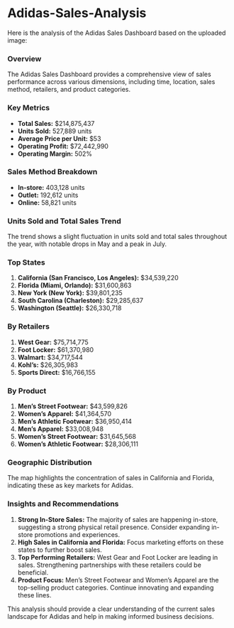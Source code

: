 # Adidas-Sales-Analysis

Here is the analysis of the Adidas Sales Dashboard based on the uploaded image:

### Overview
The Adidas Sales Dashboard provides a comprehensive view of sales performance across various dimensions, including time, location, sales method, retailers, and product categories.

### Key Metrics
- **Total Sales:** $214,875,437
- **Units Sold:** 527,889 units
- **Average Price per Unit:** $53
- **Operating Profit:** $72,442,990
- **Operating Margin:** 502%

### Sales Method Breakdown
- **In-store:** 403,128 units
- **Outlet:** 192,612 units
- **Online:** 58,821 units

### Units Sold and Total Sales Trend
The trend shows a slight fluctuation in units sold and total sales throughout the year, with notable drops in May and a peak in July.

### Top States
1. **California (San Francisco, Los Angeles):** $34,539,220
2. **Florida (Miami, Orlando):** $31,600,863
3. **New York (New York):** $39,801,235
4. **South Carolina (Charleston):** $29,285,637
5. **Washington (Seattle):** $26,330,718

### By Retailers
1. **West Gear:** $75,714,775
2. **Foot Locker:** $61,370,980
3. **Walmart:** $34,717,544
4. **Kohl’s:** $26,305,983
5. **Sports Direct:** $16,766,155

### By Product
1. **Men’s Street Footwear:** $43,599,826
2. **Women’s Apparel:** $41,364,570
3. **Men’s Athletic Footwear:** $36,950,414
4. **Men’s Apparel:** $33,008,948
5. **Women’s Street Footwear:** $31,645,568
6. **Women’s Athletic Footwear:** $28,306,111

### Geographic Distribution
The map highlights the concentration of sales in California and Florida, indicating these as key markets for Adidas.

### Insights and Recommendations
1. **Strong In-Store Sales:** The majority of sales are happening in-store, suggesting a strong physical retail presence. Consider expanding in-store promotions and experiences.
2. **High Sales in California and Florida:** Focus marketing efforts on these states to further boost sales.
3. **Top Performing Retailers:** West Gear and Foot Locker are leading in sales. Strengthening partnerships with these retailers could be beneficial.
4. **Product Focus:** Men’s Street Footwear and Women’s Apparel are the top-selling product categories. Continue innovating and expanding these lines.

This analysis should provide a clear understanding of the current sales landscape for Adidas and help in making informed business decisions.
